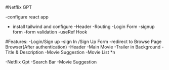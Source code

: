 #Netflix GPT

-configure react app

- install tailwind and configure
  -Header
  -Routing
  -Login Form
  -signup form
  -form validation
  -useRef Hook

#Features:
-Login/Sign up
-sign In /Sign Up Form
-redirect to Browse Page
Browser(After authentication)
-Header
-Main Movie
-Trailer in Background
-Title & Description
-Movie Suggestion
-Movie List \*n

-Netflix Gpt
-Search Bar
-Movie Suggestion
